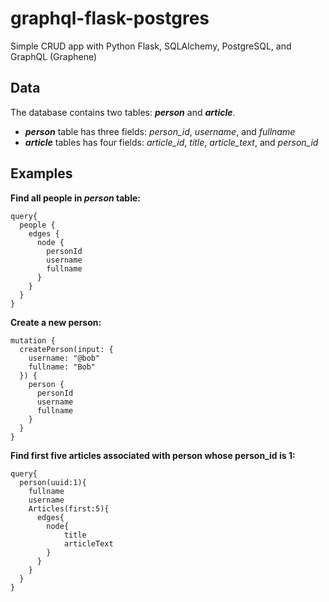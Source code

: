 # graphql-flask-postgres

Simple CRUD app with Python Flask, SQLAlchemy, PostgreSQL, and GraphQL (Graphene)


## Data
   The database contains two tables: **_person_** and **_article_**.
   
   - **_person_** table has three fields: _person_id_, _username_, and _fullname_
   - **_article_** tables has four fields: _article_id_, _title_, _article_text_, and _person_id_

## Examples
**Find all people in _person_ table:**
```
query{
  people {
    edges {
      node {
        personId
        username
        fullname
      }
    }
  }
}
```

**Create a new person:**
```
mutation {
  createPerson(input: { 
    username: "@bob"
    fullname: "Bob"
  }) {
    person {
      personId
      username
      fullname
    }
  }
}
```

**Find first five articles associated with person whose person_id is 1:**
```
query{
  person(uuid:1){
    fullname
    username
    Articles(first:5){
      edges{
        node{
            title
            articleText
        }
      }
    }
  }
}
```
